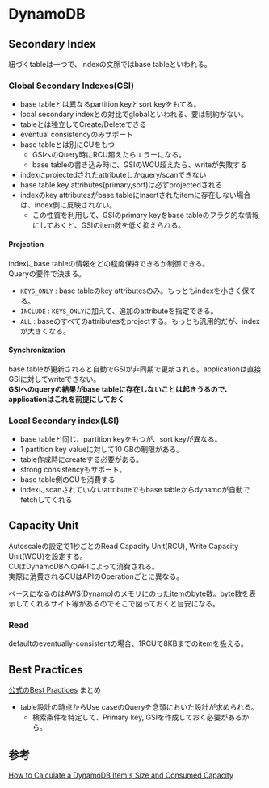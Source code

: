 # DynamoDB

## Secondary Index

紐づくtableは一つで、indexの文脈ではbase tableといわれる。

### Global Secondary Indexes(GSI)

* base tableとは異なるpartition keyとsort keyをもてる。  
* local secondary indexとの対比でglobalといわれる、要は制約がない。
* tableとは独立してCreate/Deleteできる
* eventual consistencyのみサポート
* base tableとは別にCUをもつ
  * GSIへのQuery時にRCU超えたらエラーになる。
  * base tableの書き込み時に、GSIのWCU超えたら、writeが失敗する  
* indexにprojectedされたattributeしかquery/scanできない
* base table key attributes(primary,sort)は必ずprojectedされる
* indexのkey attributesがbase tableにinsertされたitemに存在しない場合は、index側に反映されない。
  * この性質を利用して、GSIのprimary keyをbase tableのフラグ的な情報にしておくと、GSIのitem数を低く抑えられる。

#### Projection

indexにbase tableの情報をどの程度保持できるか制御できる。  
Queryの要件で決まる。

* `KEYS_ONLY` : base tableのkey attributesのみ。もっともindexを小さく保てる。
* `INCLUDE`   : `KEYS_ONLY`に加えて、追加のattributeを指定できる。
* `ALL`       : baseのすべてのattributesをprojectする。もっとも汎用的だが、indexが大きくなる。


#### Synchronization

base tableが更新されると自動でGSIが非同期で更新される。applicationは直接GSIに対してwriteできない。  
**GSIへのqueryの結果がbase tableに存在しないことは起きうるので、applicationはこれを前提にしておく**


### Local Secondary index(LSI)

* base tableと同じ、partition keyをもつが、sort keyが異なる。  
* 1 partition key valueに対して10 GBの制限がある。
* table作成時にcreateする必要がある。
* strong consistencyもサポート。
* base table側のCUを消費する
* indexにscanされていないattributeでもbase tableからdynamoが自動でfetchしてくれる


## Capacity Unit

Autoscaleの設定で1秒ごとのRead Capacity Unit(RCU), Write Capacity Unit(WCU)を設定する。  
CUはDynamoDBへのAPIによって消費される。  
実際に消費されるCUはAPIのOperationごとに異なる。

ベースになるのはAWS(Dynamo)のメモリにのったitemのbyte数。byte数を表示してくれるサイト等があるのでそこで図っておくと目安になる。

### Read

defaultのeventually-consistentの場合、1RCUで8KBまでのitemを扱える。

## Best Practices

[公式のBest Practices](https://docs.aws.amazon.com/amazondynamodb/latest/developerguide/best-practices.html) まとめ

* table設計の時点からUse caseのQueryを念頭においた設計が求められる。
  * 検索条件を特定して、Primary key, GSIを作成しておく必要があるから。

## 参考

[How to Calculate a DynamoDB Item's Size and Consumed Capacity](https://zaccharles.medium.com/calculating-a-dynamodb-items-size-and-consumed-capacity-d1728942eb7c)

